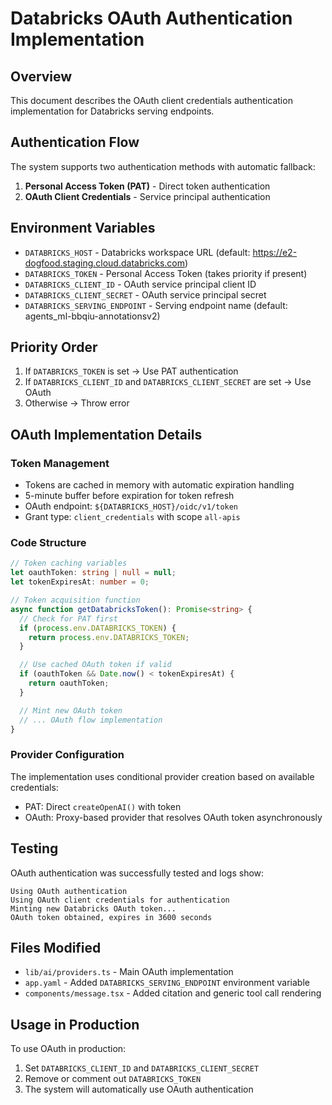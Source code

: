 # Databricks OAuth Authentication Implementation

## Overview
This document describes the OAuth client credentials authentication implementation for Databricks serving endpoints.

## Authentication Flow
The system supports two authentication methods with automatic fallback:
1. **Personal Access Token (PAT)** - Direct token authentication
2. **OAuth Client Credentials** - Service principal authentication

## Environment Variables
- `DATABRICKS_HOST` - Databricks workspace URL (default: https://e2-dogfood.staging.cloud.databricks.com)
- `DATABRICKS_TOKEN` - Personal Access Token (takes priority if present)
- `DATABRICKS_CLIENT_ID` - OAuth service principal client ID
- `DATABRICKS_CLIENT_SECRET` - OAuth service principal secret
- `DATABRICKS_SERVING_ENDPOINT` - Serving endpoint name (default: agents_ml-bbqiu-annotationsv2)

## Priority Order
1. If `DATABRICKS_TOKEN` is set → Use PAT authentication
2. If `DATABRICKS_CLIENT_ID` and `DATABRICKS_CLIENT_SECRET` are set → Use OAuth
3. Otherwise → Throw error

## OAuth Implementation Details

### Token Management
- Tokens are cached in memory with automatic expiration handling
- 5-minute buffer before expiration for token refresh
- OAuth endpoint: `${DATABRICKS_HOST}/oidc/v1/token`
- Grant type: `client_credentials` with scope `all-apis`

### Code Structure
```typescript
// Token caching variables
let oauthToken: string | null = null;
let tokenExpiresAt: number = 0;

// Token acquisition function
async function getDatabricksToken(): Promise<string> {
  // Check for PAT first
  if (process.env.DATABRICKS_TOKEN) {
    return process.env.DATABRICKS_TOKEN;
  }

  // Use cached OAuth token if valid
  if (oauthToken && Date.now() < tokenExpiresAt) {
    return oauthToken;
  }

  // Mint new OAuth token
  // ... OAuth flow implementation
}
```

### Provider Configuration
The implementation uses conditional provider creation based on available credentials:
- PAT: Direct `createOpenAI()` with token
- OAuth: Proxy-based provider that resolves OAuth token asynchronously

## Testing
OAuth authentication was successfully tested and logs show:
```
Using OAuth authentication
Using OAuth client credentials for authentication
Minting new Databricks OAuth token...
OAuth token obtained, expires in 3600 seconds
```

## Files Modified
- `lib/ai/providers.ts` - Main OAuth implementation
- `app.yaml` - Added `DATABRICKS_SERVING_ENDPOINT` environment variable
- `components/message.tsx` - Added citation and generic tool call rendering

## Usage in Production
To use OAuth in production:
1. Set `DATABRICKS_CLIENT_ID` and `DATABRICKS_CLIENT_SECRET`
2. Remove or comment out `DATABRICKS_TOKEN`
3. The system will automatically use OAuth authentication